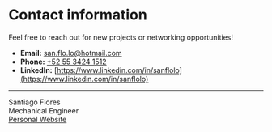 ﻿# Contact information

Feel free to reach out for new projects or networking opportunities!

- **Email:** [san.flo.lo@hotmail.com](mailto:san.flo.lo@hotmail.com)
- **Phone:** [+52 55 3424 1512](tel:+525534241512)
- **LinkedIn:** [https://www.linkedin.com/in/sanflolo](https://www.linkedin.com/in/sanflolo)

---

Santiago Flores  
Mechanical Engineer  
[Personal Website](https://sanflolo.github.io)